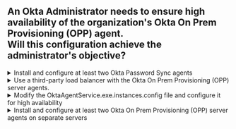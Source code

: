 ## An Okta Administrator needs to ensure high availability of the organization's Okta On Prem Provisioning (OPP) agent.<br>Will this configuration achieve the administrator's objective?

<details>
  <summary>Install and configure at least two Okta Password Sync agents</summary>
<p>
  No
</p>
</details>

<details>
  <summary>Use a third-party load balancer with the Okta On Prem Provisioning (OPP) server agents.</summary>
<p>
  No
</p>
</details>

<details>
  <summary>Modify the OktaAgentService.exe.instances.config file and configure it for high availability</summary>
<p>
  No
</p>
</details>

<details>
  <summary>Install and configure at least two Okta On Prem Provisioning (OPP) server agents on separate servers</summary>
<p>
  Yes
</p>
</details>
